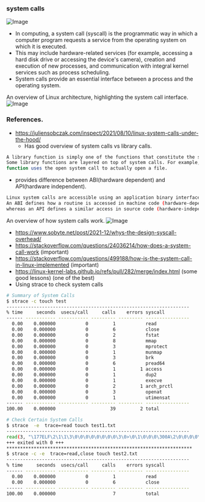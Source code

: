 ### system calls

![Image](https://github.com/user-attachments/assets/2725ca27-4300-4736-8354-6eec1a8f3870)

- In computing, a system call (syscall) is the programmatic way in which a computer program requests a service from the operating system on which it is executed. 
- This may include hardware-related services (for example, accessing a hard disk drive or accessing the device's camera), creation and execution of new processes, and communication with integral kernel services such as process scheduling. 
- System calls provide an essential interface between a process and the operating system.

An overview of Linux architecture, highlighting the system call interface.
![Image](https://github.com/user-attachments/assets/060d07b5-2c2c-4fd5-929c-b755eb911351)

### References.

- https://juliensobczak.com/inspect/2021/08/10/linux-system-calls-under-the-hood/
  - Has good overview of system calls vs library calls.
```bash
A library function is simply one of the functions that constitute the standard C library.
Some library functions are layered on top of system calls. For example, the fopen() library 
function uses the open system call to actually open a file.
```
  - provides difference between ABI(hardware dependent) and API(hardware independent).
```bash
Linux system calls are accessible using an application binary interface (ABI). 
An ABI defines how a routine is accessed in machine code (hardware-dependent) 
whereas an API defines a similar access in source code (hardware-independent).
```
An overview of how system calls work.
![Image](https://github.com/user-attachments/assets/aa592a89-fd97-4099-9793-0754f76ae8f9)


- https://www.sobyte.net/post/2021-12/whys-the-design-syscall-overhead/
- https://stackoverflow.com/questions/24036214/how-does-a-system-call-work (important)
- https://stackoverflow.com/questions/499188/how-is-the-system-call-in-linux-implemented (important)
- https://linux-kernel-labs.github.io/refs/pull/282/merge/index.html (some good lessons) (one of the best)
- Using strace to check system calls
```bash
# Summary of System Calls
$ strace -c touch test
-------------------------------------------------------------------
% time     seconds  usecs/call     calls    errors syscall
------ ----------- ----------- --------- --------- ----------------
  0.00    0.000000           0         1           read
  0.00    0.000000           0         6           close
  0.00    0.000000           0         2           fstat
  0.00    0.000000           0         8           mmap
  0.00    0.000000           0         3           mprotect
  0.00    0.000000           0         1           munmap
  0.00    0.000000           0         3           brk
  0.00    0.000000           0         6           pread64
  0.00    0.000000           0         1         1 access
  0.00    0.000000           0         1           dup2
  0.00    0.000000           0         1           execve
  0.00    0.000000           0         2         1 arch_prctl
  0.00    0.000000           0         3           openat
  0.00    0.000000           0         1           utimensat
------ ----------- ----------- --------- --------- ----------------
100.00    0.000000                    39         2 total

# Check Certain System Calls
$ strace  -e  trace=read touch test1.txt 
-------------------------------------------------------------------
read(3, "\177ELF\2\1\1\3\0\0\0\0\0\0\0\0\3\0>\0\1\0\0\0\300A\2\0\0\0\0\0"..., 832) = 832
+++ exited with 0 +++
********************************************************************
$ strace -c -e  trace=read,close touch test2.txt 
-------------------------------------------------------------------
% time     seconds  usecs/call     calls    errors syscall
------ ----------- ----------- --------- --------- ----------------
  0.00    0.000000           0         1           read
  0.00    0.000000           0         6           close
------ ----------- ----------- --------- --------- ----------------
100.00    0.000000                     7           total
```

